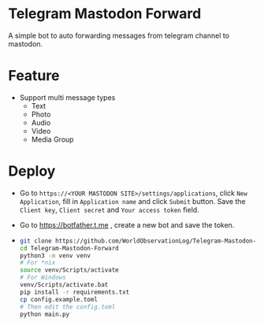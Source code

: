 # Telegram Mastodon Forward

A simple bot to auto forwarding messages from telegram channel to mastodon.

# Feature

- Support multi message types
    - Text
    - Photo
    - Audio
    - Video
    - Media Group

# Deploy

- Go to `https://<YOUR MASTODON SITE>/settings/applications`, click `New Application`, fill in `Application name` and
  click `Submit` button. Save the `Client key`, `Client secret` and `Your access token` field.

- Go to https://botfather.t.me , create a new bot and save the token.

- ```bash
  git clone https://github.com/WorldObservationLog/Telegram-Mastodon-Forward
  cd Telegram-Mastodon-Forward
  python3 -m venv venv
  # For *nix
  source venv/Scripts/activate
  # For Windows
  venv/Scripts/activate.bat
  pip install -r requirements.txt
  cp config.example.toml
  # Then edit the config.toml
  python main.py
  ```

  
